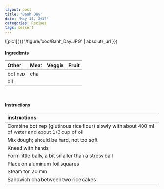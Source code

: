 ```yaml
---
layout: post
title: "Banh Day"
date: "May 15, 2017"
categories: Recipes
tags: Dessert
---
```




![pic1]( {{"/figure/food/Banh_Day.JPG" | absolute_url }})




#### Ingredients

<table class = "presenttab">
 <thead>
  <tr>
   <th style="text-align:left;"> Other </th>
   <th style="text-align:left;"> Meat </th>
   <th style="text-align:left;"> Veggie </th>
   <th style="text-align:left;"> Fruit </th>
  </tr>
 </thead>
<tbody>
  <tr>
   <td style="text-align:left;"> bot nep </td>
   <td style="text-align:left;"> cha </td>
   <td style="text-align:left;">  </td>
   <td style="text-align:left;">  </td>
  </tr>
  <tr>
   <td style="text-align:left;"> oil </td>
   <td style="text-align:left;">  </td>
   <td style="text-align:left;">  </td>
   <td style="text-align:left;">  </td>
  </tr>
</tbody>
</table>

<br>

#### Instructions

<table class = "presenttabnoh">
 <thead>
  <tr>
   <th style="text-align:left;"> instructions </th>
  </tr>
 </thead>
<tbody>
  <tr>
   <td style="text-align:left;"> Combine bot nep (glutinous rice flour) slowly with about 400 ml of water and about 1/3 cup of oil </td>
  </tr>
  <tr>
   <td style="text-align:left;"> Mix dough; should be hard, not too soft </td>
  </tr>
  <tr>
   <td style="text-align:left;"> Knead with hands </td>
  </tr>
  <tr>
   <td style="text-align:left;"> Form little balls, a bit smaller than a stress ball </td>
  </tr>
  <tr>
   <td style="text-align:left;"> Place on aluminum foil squares </td>
  </tr>
  <tr>
   <td style="text-align:left;"> Steam for 20 min </td>
  </tr>
  <tr>
   <td style="text-align:left;"> Sandwich cha between two rice cakes </td>
  </tr>
</tbody>
</table>

